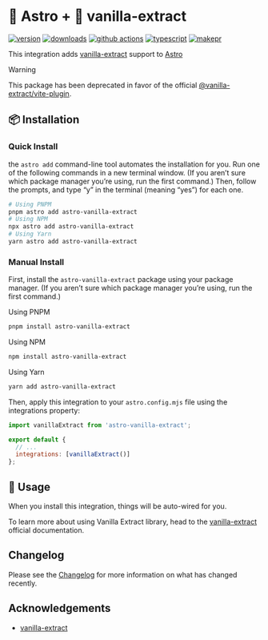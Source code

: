 # 🚀&nbsp;Astro + 🧁&nbsp;vanilla-extract

[![version][version-badge]][npm]
[![downloads][downloads-badge]][npm]
[![github actions][github-actions-badge]][github-actions]
[![typescript][typescript-badge]][typescript]
[![makepr][makepr-badge]][makepr]

This integration adds [vanilla-extract][vanilla-extract] support to [Astro][astro]

> [!WARNING]
> This package has been deprecated in favor of the official [@vanilla-extract/vite-plugin][@vanilla-extract/vite-plugin].

## 📦 Installation

### Quick Install

the `astro add` command-line tool automates the installation for you. Run one of the following commands in a new terminal window. (If you aren’t sure which package manager you’re using, run the first command.) Then, follow the prompts, and type “y” in the terminal (meaning “yes”) for each one.

```bash
# Using PNPM
pnpm astro add astro-vanilla-extract
# Using NPM
npx astro add astro-vanilla-extract
# Using Yarn
yarn astro add astro-vanilla-extract
```

### Manual Install

First, install the `astro-vanilla-extract` package using your package manager. (If you aren’t sure which package manager you’re using, run the first command.)

Using PNPM

```bash
pnpm install astro-vanilla-extract
```

Using NPM

```bash
npm install astro-vanilla-extract
```

Using Yarn

```bash
yarn add astro-vanilla-extract
```

Then, apply this integration to your `astro.config.mjs` file using the integrations property:

```js
import vanillaExtract from 'astro-vanilla-extract';

export default {
  // ...
  integrations: [vanillaExtract()]
};
```

## 🥑 Usage

When you install this integration, things will be auto-wired for you.

To learn more about using Vanilla Extract library, head to the [vanilla-extract][vanilla-extract] official documentation.

## Changelog

Please see the [Changelog](CHANGELOG.md) for more information on what has changed recently.

## Acknowledgements

- [vanilla-extract][vanilla-extract]

[npm]: https://npmjs.com/package/astro-vanilla-extract
[vanilla-extract]: https://vanilla-extract.style/
[@vanilla-extract/vite-plugin]: https://vanilla-extract.style/documentation/integrations/astro/
[astro]: https://astro.build

<!-- README Badges -->

[version-badge]: https://img.shields.io/npm/v/astro-vanilla-extract.svg
[downloads-badge]: https://img.shields.io/npm/dt/astro-vanilla-extract
[github-actions]: https://github.com/codiume/orbit/actions
[github-actions-badge]: https://github.com/codiume/orbit/actions/workflows/node.js.yml/badge.svg
[typescript]: https://www.typescriptlang.org/dt/search?search=astro-vanilla-extract
[typescript-badge]: https://img.shields.io/npm/types/astro-vanilla-extract
[makepr]: https://makeapullrequest.com
[makepr-badge]: https://img.shields.io/badge/PRs-welcome-brightgreen.svg?style=flat-square?style=flat
